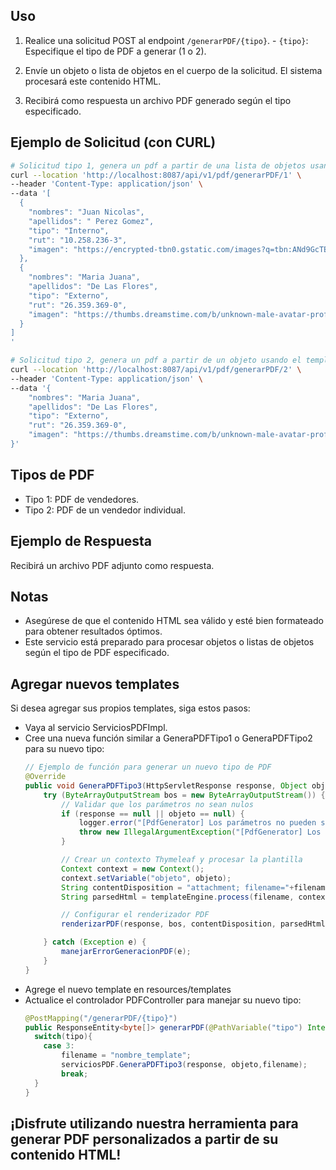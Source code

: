 ## Uso

  1. Realice una solicitud POST al endpoint `/generarPDF/{tipo}`.
    - `{tipo}`: Especifique el tipo de PDF a generar (1 o 2).
    
  2. Envíe un objeto o lista de objetos en el cuerpo de la solicitud. El sistema procesará este contenido HTML.

  3. Recibirá como respuesta un archivo PDF generado según el tipo especificado.
## Ejemplo de Solicitud (con CURL)

  ```bash
  # Solicitud tipo 1, genera un pdf a partir de una lista de objetos usando el template
  curl --location 'http://localhost:8087/api/v1/pdf/generarPDF/1' \
  --header 'Content-Type: application/json' \
  --data '[
    {
      "nombres": "Juan Nicolas",
      "apellidos": " Perez Gomez",
      "tipo": "Interno",
      "rut": "10.258.236-3",
      "imagen": "https://encrypted-tbn0.gstatic.com/images?q=tbn:ANd9GcTEljN4nGwrKt0l4-u4d6lVwm2Jzh9goTiwO4ysLlY-N1vxzLAd42XMIzqQ30gSszi53U8&usqp=CAU"
    },
    {
      "nombres": "Maria Juana",
      "apellidos": "De Las Flores",
      "tipo": "Externo",
      "rut": "26.359.369-0",
      "imagen": "https://thumbs.dreamstime.com/b/unknown-male-avatar-profile-image-businessman-vector-unknown-male-avatar-profile-image-businessman-vector-profile-179373829.jpg"
    }
  ]
  '

  # Solicitud tipo 2, genera un pdf a partir de un objeto usando el template2
  curl --location 'http://localhost:8087/api/v1/pdf/generarPDF/2' \
  --header 'Content-Type: application/json' \
  --data '{
      "nombres": "Maria Juana",
      "apellidos": "De Las Flores",
      "tipo": "Externo",
      "rut": "26.359.369-0",
      "imagen": "https://thumbs.dreamstime.com/b/unknown-male-avatar-profile-image-businessman-vector-unknown-male-avatar-profile-image-businessman-vector-profile-179373829.jpg"
  }'
  ```

## Tipos de PDF
  - Tipo 1: PDF de vendedores.
  - Tipo 2: PDF de un vendedor individual.
## Ejemplo de Respuesta
  Recibirá un archivo PDF adjunto como respuesta.
## Notas
  - Asegúrese de que el contenido HTML sea válido y esté bien formateado para obtener resultados óptimos.
  - Este servicio está preparado para procesar objetos o listas de objetos según el tipo de PDF especificado.

## Agregar nuevos templates
  Si desea agregar sus propios templates, siga estos pasos:

  - Vaya al servicio ServiciosPDFImpl.
  - Cree una nueva función similar a GeneraPDFTipo1 o GeneraPDFTipo2 para su nuevo tipo:
    ```java
    // Ejemplo de función para generar un nuevo tipo de PDF
    @Override
    public void GeneraPDFTipo3(HttpServletResponse response, Object objeto,String filename) {
        try (ByteArrayOutputStream bos = new ByteArrayOutputStream()) {
            // Validar que los parámetros no sean nulos
            if (response == null || objeto == null) {
                logger.error("[PdfGenerator] Los parámetros no pueden ser nulos :(");
                throw new IllegalArgumentException("[PdfGenerator] Los parámetros no pueden ser nulos :(");
            }

            // Crear un contexto Thymeleaf y procesar la plantilla
            Context context = new Context();
            context.setVariable("objeto", objeto);
            String contentDisposition = "attachment; filename="+filename +".pdf";
            String parsedHtml = templateEngine.process(filename, context); 

            // Configurar el renderizador PDF
            renderizarPDF(response, bos, contentDisposition, parsedHtml);

        } catch (Exception e) {
            manejarErrorGeneracionPDF(e);
        }
    }
    ```
  - Agrege el nuevo template en resources/templates
  - Actualice el controlador PDFController para manejar su nuevo tipo:
    ```java
    @PostMapping("/generarPDF/{tipo}")
    public ResponseEntity<byte[]> generarPDF(@PathVariable("tipo") Integer tipo, @RequestBody Object objeto, HttpServletResponse response) {
      switch(tipo){
        case 3:
            filename = "nombre_template";
            serviciosPDF.GeneraPDFTipo3(response, objeto,filename);
            break;
      }
    }
    
    ```
## ¡Disfrute utilizando nuestra herramienta para generar PDF personalizados a partir de su contenido HTML!